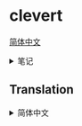 # clevert

[简体中文](#translation-zh-cn)

<details>
<summary>笔记</summary>

```sh
sed -i 's/deb.debian.org/mirrors.ustc.edu.cn/g' /etc/apt/sources.list.d/debian.sources
apt update ; apt install -y g++ make pkg-config cmake ninja-build curl

export ALL_PROXY="socks://192.168.1.128:1090"
echo "nameserver 223.5.5.5" > /etc/resolv.conf
sed -i 's@//.*archive.ubuntu.com@//mirrors.ustc.edu.cn@g' /etc/apt/sources.list
sed -i 's/security.ubuntu.com/mirrors.ustc.edu.cn/g' /etc/apt/sources.list
apt update
apt install -y curl/jammy
printf "deb [trusted=yes] http://apt.llvm.org/jammy/ llvm-toolchain-jammy-18 main\ndeb-src [trusted=yes] http://apt.llvm.org/jammy/ llvm-toolchain-jammy-18 main\n" >> /etc/apt/sources.list
apt update
apt install -y cmake g++ make
apt install -y clang-18/llvm-toolchain-jammy-18

```

## 编译优化

- https://gcc.gnu.org/onlinedocs/gcc/Instrumentation-Options.html#Instrumentation-Options
- https://gist.github.com/daniel-j-h/c4b109bff0b717fc9b24
- https://github.com/zamazan4ik/awesome-pgo/#pgo-support-in-programming-languages-and-compilers
- https://rigtorp.se/notes/pgo/
- https://github.com/llvm/llvm-project/blob/main/bolt/README.md (但是 BOLT 似乎只对超大型程序效果显著)

```sh
clear ; ~/misc/apps/hyperfine -w 1 -r 5 './ect -3 ect_test_set/*'
```

## 开发进度

- [x] 弄明白 electron nodeIntegration (不再使用)
- [x] 扩展 api 初步
- [x] 探索单 js 文件 集成的可实现性
- [x] converter 扩展 api
- [x] action 执行和调度器 初步
- [x] jpegxl multi-call binary 提供
- [x] webp multi-call binary 提供
- [x] webp 三端
- [x] jpegxl 三端
- [x] mp4box 三端
- [x] 加入 uname -a
- [x] rsync 四端
- [x] 修复 jpegxl macos 有问题，没静态链接。
- [x] 可能 (不可能，不支持嵌套虚拟化，已使用 warpbuild 替代) 可以在 mac 上跑虚拟机 linux/win arm64 ？ https://docs.orbstack.dev/machines/ https://docs.orbstack.dev/quick-start
- [x] jpegxl: 链接自己的 jpegli 而不是传统 libjpeg-turbo (暂时不考虑了)，linux 下使用系统的 zlib 动态链接
- [ ] ect 的 zip 和 gzip 优化需要先解压再压缩。ect 似乎不支持 unicode 文件名？这些都是可以考虑的，让扩展去做的补救措施。
- [x] 不要尝试给 ect 增加不写入旧文件的逻辑。很麻烦很麻烦的。在扩展里面用复制文件的方法来替代。
- [x] ect 开启 PGO 优化
- [x] 先不要纠结编译 assets 了
- [x] 实现一个代码量最少的，用于 bootstrap 的 node unzip
- [x] 完善扩展安装逻辑
- [ ] 多来源镜像下载 不多源并行了，找个快点的镜像就可以了，自动选择镜像什么的 cat ../a.tar.gz | ../7z -si -tgzip -so x | ../7z -si -ttar x
- [ ] 关于扩展建议 out extension 的设计
- [ ] 用户保存的 profile，最近使用的 profile，extension-profile 三种进入入口
- [ ] 用户保存 profile 的设计，或者是 json with comments 保存到总 config 中？
- [ ] config 最好是保存到本地，而不是浏览器。让浏览器成为一个无状态的东西会比较好。
- [ ] 前端的状态改善
- [ ] UI 美化完善
- [ ] 扩展商店改进
- [ ] 下载包再解压的模式，不做流式解压了
- [ ] 支持 7z，zstd，xz 等，用扩展形式
- [ ] bsdtar https://stackoverflow.com/a/23108309/11338291 https://www.libarchive.org/
- [ ] 一个扩展的多个版本共存
- [ ] 更多扩展
- [ ] 约定扩展目录是 id_1.2.3
- [ ] 官方扩展 jpegxl
- [ ] https://github.com/rsyncOSX/RsyncOSX
- [ ] https://v2ex.com/t/1042387
- [ ] 扩展商店初步
- [ ] 改进 PGO 抽奖技术

## 仓库结构

关于仓库结构，我打算 monorepo，只用 clevert-app/clevert 这一个 repo，包括官方扩展，本体，文档，官网等。

## 技术选型

- 对 node / electron 都支持，node 支持开个 http 服务器到浏览器打开。
  - 以无 electron 环境的 node 为基准来开发，之后移植到 electron 会比较方便。node 大致是 electron 的子集。
- 核心/前端/扩展 均使用原生 html css js，采用 es module。类型检查使用 `// @ts-check` 和 jsdoc。
  - 使用 原生 js + `@ts-check` 而不是直接 typescript 的原因，是 typescript 需要转译，在需要支持扩展的情况下，得内置一个 tsc 或者其他编译器，整个流程非常麻烦。我希望使用 `// @ts-check` 和 jsdoc 来实现类似的规范开发的效果。如果扩展作者自己愿意用 ts，那就让他们自己转译。

## 扩展中的二进制

扩展中的二进制尽量偷别人的，减少重新编译。我们以后可以考虑做个备份以免删库。

对于项目提供的二进制不理想的情况（比如一大堆 shared lib，需要依赖发行版，或者 jpegxl 这样的可以用 multi call 减小体积的），就重新编译，并提供我们支持的几个平台。

对于扩展中二进制的编译：

我们自己编译的，统一用 zip -9

- linux 要求环境必须为主流的环境，保证 glibc，libgcc，libstdc++，libz 可用。其他依赖应当静态链接。标准是 docker debian:12。
- win 大多数时候使用 msys2 mingw，某些时候可能会需要 msys2 cygwin 比如 rsync，也尽量不要依赖 vc runtime。
- mac 还没想好。

可能可以提供 macos arm64 环境: [flyci](https://flyci.net/) 和 [scaleway](https://console.scaleway.com/)

利用 macos arm64 环境，虚拟化来跑 linux arm64 和 win arm64 的编译，尽量避免交叉编译，减少折腾。

windows 可能需要支持 win arm64，以后可以当成宣传的卖点？高通那款芯片什么时候出啊。

```sh
# https://stackoverflow.com/a/73388939
nm --dynamic --undefined-only --with-symbol-versions ./jpegxl | grep GLIBC | sed -e 's#.\+@##' | sort --unique
```

## 其他

输出可能是不同类型的两个文件，比如视频文件 拆分成视频轨道和音频轨道

任务 要支持串联 action

action 要对应一个配置 json，可以用 json 配置。所有表单映射到这个 json

是否绝对路径输入由扩展决定

inputs
input:{
main:[]
a:[]
b:[]
}

<!-- <svg xmlns="http://www.w3.org/2000/svg" viewBox="0 0 100 100" style="background:#009688;stroke:#fff;stroke-width:10px"><path style="filter: drop-shadow(-2px 6px 1px #077);" d="M110 10 70 30l40 80-40-80-20 10 40 80-40-80-20 10 40 80-40-80-30-60 30 60"/></svg> -->

</details>

## Translation

<details>
<summary id="translation-zh-cn">简体中文</summary>

> clevert - 可扩展文件转换器？

</details>
